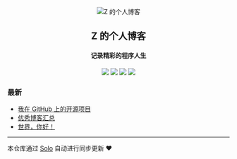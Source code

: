 <p align="center"><img alt="Z 的个人博客" src="https://static.b3log.org/images/brand/solo-32.png"></p><h2 align="center">
Z 的个人博客
</h2>

<h4 align="center">记录精彩的程序人生</h4>
<p align="center"><a title="Z 的个人博客" target="_blank" href="https://github.com/xiaozhish/solo-blog"><img src="https://img.shields.io/github/last-commit/xiaozhish/solo-blog.svg?style=flat-square&color=FF9900"></a>
<a title="GitHub repo size in bytes" target="_blank" href="https://github.com/xiaozhish/solo-blog"><img src="https://img.shields.io/github/repo-size/xiaozhish/solo-blog.svg?style=flat-square"></a>
<a title="Solo Version" target="_blank" href="https://github.com/b3log/solo/releases"><img src="https://img.shields.io/badge/solo-3.6.5-f1e05a.svg?style=flat-square&color=blueviolet"></a>
<a title="Hits" target="_blank" href="https://github.com/b3log/hits"><img src="https://hits.b3log.org/xiaozhish/solo-blog.svg"></a></p>

### 最新

* [我在 GitHub 上的开源项目](https://www.zamblog.cn/my-github-repos)
* [优秀博客汇总](https://www.zamblog.cn/articles/2019/10/26/1572066771681.html)
* [世界，你好！](https://www.zamblog.cn/hello-solo)



---

本仓库通过 [Solo](https://github.com/b3log/solo) 自动进行同步更新 ❤️ 